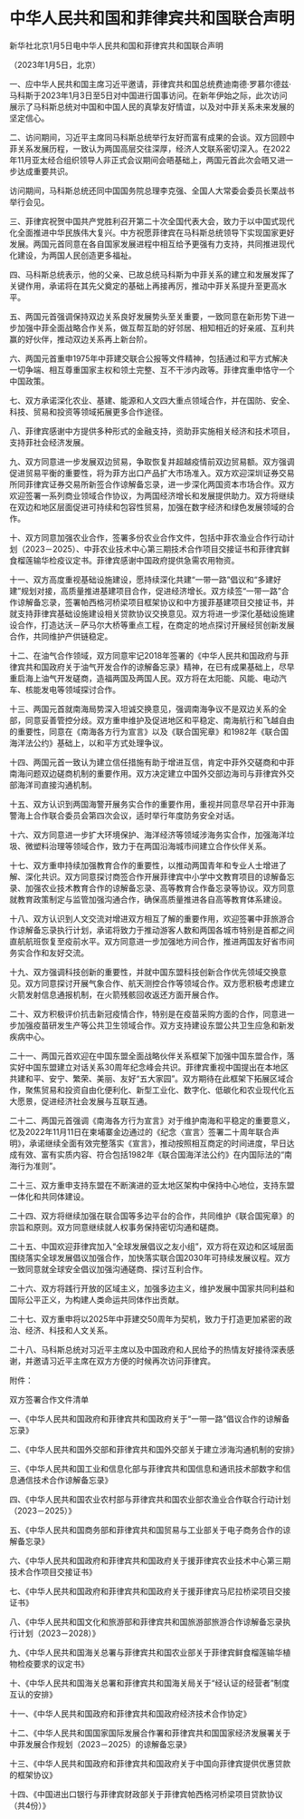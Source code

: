 # 中华人民共和国和菲律宾共和国联合声明

新华社北京1月5日电中华人民共和国和菲律宾共和国联合声明

（2023年1月5日，北京）

一、应中华人民共和国主席习近平邀请，菲律宾共和国总统费迪南德·罗慕尔德兹·马科斯于2023年1月3日至5日对中国进行国事访问。在新年伊始之际，此次访问展示了马科斯总统对中国和中国人民的真挚友好情谊，以及对中菲关系未来发展的坚定信心。

二、访问期间，习近平主席同马科斯总统举行友好而富有成果的会谈。双方回顾中菲关系发展历程，一致认为两国高层交往深厚，经济人文联系密切深入。在2022年11月亚太经合组织领导人非正式会议期间会晤基础上，两国元首此次会晤又进一步达成重要共识。

访问期间，马科斯总统还同中国国务院总理李克强、全国人大常委会委员长栗战书举行会见。

三、菲律宾祝贺中国共产党胜利召开第二十次全国代表大会，致力于以中国式现代化全面推进中华民族伟大复兴。中方祝愿菲律宾在马科斯总统领导下实现国家更好发展。两国元首同意在各自国家发展进程中相互给予更强有力支持，共同推进现代化建设，为两国人民创造更多福祉。

四、马科斯总统表示，他的父亲、已故总统马科斯为中菲关系的建立和发展发挥了关键作用，承诺将在其先父奠定的基础上再接再厉，推动中菲关系提升至更高水平。

五、两国元首强调保持双边关系良好发展势头至关重要，一致同意在新形势下进一步加强中菲全面战略合作关系，做互帮互助的好邻居、相知相近的好亲戚、互利共赢的好伙伴，推动双边关系再上新台阶。

六、两国元首重申1975年中菲建交联合公报等文件精神，包括通过和平方式解决一切争端、相互尊重国家主权和领土完整、互不干涉内政等。菲律宾重申恪守一个中国政策。

七、双方承诺深化农业、基建、能源和人文四大重点领域合作，并在国防、安全、科技、贸易和投资等领域拓展更多合作途径。

八、菲律宾感谢中方提供多种形式的金融支持，资助菲实施相关经济和技术项目，支持菲社会经济发展。

九、双方同意进一步发展双边贸易，争取恢复并超越疫情前双边贸易额。双方强调促进贸易平衡的重要性，将为菲方出口产品扩大市场准入。双方欢迎深圳证券交易所同菲律宾证券交易所新签合作谅解备忘录，进一步深化两国资本市场合作。双方欢迎签署一系列商业领域合作协议，为两国经济增长和发展提供助力。双方将继续在双边和地区层面促进可持续和包容性贸易，加强在数字经济和绿色发展领域的合作。

十、双方同意加强农业合作，签署多份农业合作文件，包括中菲农渔业合作行动计划（2023－2025）、中菲农业技术中心第三期技术合作项目交接证书和菲律宾鲜食榴莲输华检疫议定书。菲律宾感谢中国政府提供急需农用物资。

十一、双方高度重视基础设施建设，愿持续深化共建“一带一路”倡议和“多建好建”规划对接，高质量推进基建项目合作，促进经济增长。双方续签“一带一路”合作谅解备忘录，签署帕西格河桥梁项目框架协议和中方援菲基建项目交接证书，并就支持菲律宾基础设施建设相关贷款协议交换意见。双方将进一步深化基础设施建设合作，打造达沃－萨马尔大桥等重点工程，在商定的地点探讨开展经贸创新发展合作，共同维护产供链稳定。

十二、在油气合作领域，双方同意牢记2018年签署的《中华人民共和国政府与菲律宾共和国政府关于油气开发合作的谅解备忘录》精神，在已有成果基础上，尽早重启海上油气开发磋商，造福两国及两国人民。双方将在太阳能、风能、电动汽车、核能发电等领域探讨合作。

十三、两国元首就南海局势深入坦诚交换意见，强调南海争议不是双边关系的全部，同意妥善管控分歧。双方重申维护及促进地区和平稳定、南海航行和飞越自由的重要性，同意在《南海各方行为宣言》以及《联合国宪章》和1982年《联合国海洋法公约》基础上，以和平方式处理争议。

十四、两国元首一致认为建立信任措施有助于增进互信，肯定中菲外交磋商和中菲南海问题双边磋商机制的重要作用。双方决定建立中国外交部边海司与菲律宾外交部海洋司直接沟通机制。

十五、双方认识到两国海警开展务实合作的重要作用，重视并同意尽早召开中菲海警海上合作联合委员会第四次会议，适时举行年度防务安全对话。

十六、双方同意进一步扩大环境保护、海洋经济等领域涉海务实合作，加强海洋垃圾、微塑料治理等领域合作，致力于在两国沿海城市间建立合作伙伴关系。

十七、双方重申持续加强教育合作的重要性，以推动两国青年和专业人士增进了解、深化共识。双方同意探讨商签合作开展菲律宾中小学中文教育项目的谅解备忘录、加强农业技术教育合作的谅解备忘录、高等教育合作备忘录等协议。双方同意就教育政策制定与监管加强沟通合作，确保高质量推进各自高等教育体系建设。

十八、双方认识到人文交流对增进双方相互了解的重要作用，欢迎签署中菲旅游合作谅解备忘录执行计划，承诺将致力于推动游客人数和两国各城市特别是首都之间直航航班恢复至疫前水平。双方同意进一步加强地方间合作，推进两国友好省市间务实合作和友好交流。

十九、双方强调科技创新的重要性，并就中国东盟科技创新合作优先领域交换意见。双方同意探讨开展气象合作、航天测控合作等领域合作。双方愿积极考虑建立火箭发射信息通报机制，在火箭残骸回收返还方面开展合作。

二十、双方积极评价抗击新冠疫情合作，特别是在疫苗采购方面的合作，同意进一步加强疫苗研发生产等公共卫生领域合作。双方支持建设东盟公共卫生应急和新发疾病中心。

二十一、两国元首欢迎在中国东盟全面战略伙伴关系框架下加强中国东盟合作，落实好中国东盟建立对话关系30周年纪念峰会共识。菲律宾重视中国提出在本地区共建和平、安宁、繁荣、美丽、友好“五大家园”。双方期待在此框架下拓展区域合作，聚焦贸易和投资自由化便利化、新型工业化、数字化、低碳化和农业现代化五大愿景，促进经济社会发展与互联互通。

二十二、两国元首强调《南海各方行为宣言》对于维护南海和平稳定的重要意义，忆及2022年11月11日在柬埔寨金边通过的《纪念〈宣言〉签署二十周年联合声明》，承诺继续全面有效完整落实《宣言》，推动按照相互商定的时间进度，早日达成有效、富有实质内容、符合包括1982年《联合国海洋法公约》在内国际法的“南海行为准则”。

二十三、双方重申支持东盟在不断演进的亚太地区架构中保持中心地位，支持东盟一体化和共同体建设。

二十四、双方将继续加强在联合国等多边平台的合作，共同维护《联合国宪章》的宗旨和原则。双方同意继续就人权事务保持密切沟通和磋商。

二十五、中国欢迎菲律宾加入“全球发展倡议之友小组”，双方将在双边和区域层面围绕落实全球发展倡议加强合作，加快落实联合国2030年可持续发展议程。双方一致同意就全球安全倡议加强沟通磋商、探讨互利合作。

二十六、双方将践行开放的区域主义，加强多边主义，维护发展中国家共同利益和国际公平正义，为构建人类命运共同体作出贡献。

二十七、双方重申将以2025年中菲建交50周年为契机，致力于打造更加紧密的政治、经济、科技和人文关系。

二十八、马科斯总统对习近平主席以及中国政府和人民给予的热情友好接待深表感谢，并邀请习近平主席在双方方便的时候再次访问菲律宾。

附件：

双方签署合作文件清单

一、《中华人民共和国政府和菲律宾共和国政府关于“一带一路”倡议合作的谅解备忘录》

二、《中华人民共和国外交部和菲律宾共和国外交部关于建立涉海沟通机制的安排》

三、《中华人民共和国工业和信息化部与菲律宾共和国信息和通讯技术部数字和信息通信技术合作谅解备忘录》

四、《中华人民共和国农业农村部与菲律宾共和国农业部农渔业合作联合行动计划（2023－2025）》

五、《中华人民共和国商务部和菲律宾共和国贸易与工业部关于电子商务合作的谅解备忘录》

六、《中华人民共和国政府和菲律宾共和国政府关于援菲律宾农业技术中心第三期技术合作项目交接证书》

七、《中华人民共和国政府和菲律宾共和国政府关于援菲律宾马尼拉桥梁项目交接证书》

八、《中华人民共和国文化和旅游部和菲律宾共和国旅游部旅游合作谅解备忘录执行计划（2023－2028）》

九、《中华人民共和国海关总署与菲律宾共和国农业部关于菲律宾鲜食榴莲输华植物检疫要求的议定书》

十、《中华人民共和国海关总署和菲律宾共和国海关局关于“经认证的经营者”制度互认的安排》

十一、《中华人民共和国政府和菲律宾共和国政府经济技术合作协定》

十二、《中华人民共和国国家国际发展合作署和菲律宾共和国国家经济发展署关于中菲发展合作规划（2023－2025）的谅解备忘录》

十三、《中华人民共和国政府和菲律宾共和国政府关于中国向菲律宾提供优惠贷款的框架协议》

十四、《中国进出口银行与菲律宾财政部关于菲律宾帕西格河桥梁项目贷款协议（共4份）》

